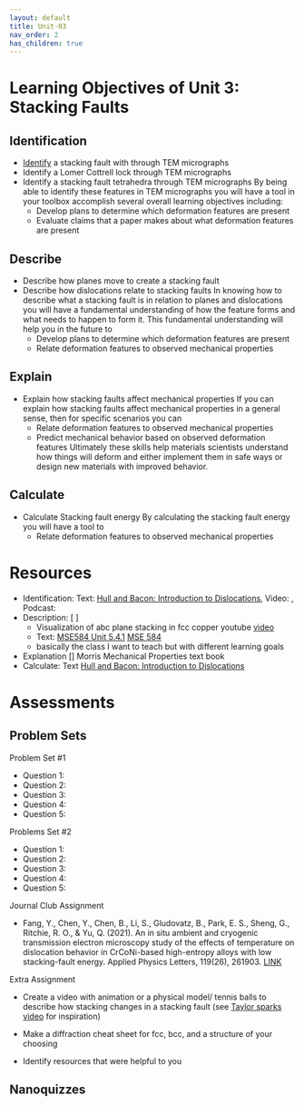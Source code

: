 ```yaml
---
layout: default
title: Unit-03
nav_order: 2
has_children: true
---
```


# Learning Objectives of Unit 3: Stacking Faults

## Identification
- <u>Identify</u> a stacking fault with through TEM micrographs
- Identify a Lomer Cottrell lock through TEM micrographs
- Identify a stacking fault tetrahedra through TEM micrographs
By being able to identify these features in TEM micrographs you will have a tool in your toolbox accomplish several overall learning objectives including:
  - Develop plans to determine which deformation features are present
  - Evaluate claims that a paper makes about what deformation features are present
## Describe
- Describe how planes move to create a stacking fault
- Describe how dislocations relate to stacking faults
In knowing how to describe what a stacking fault is in relation to planes and dislocations you will have a fundamental understanding of how the feature forms and what needs to happen to form it. This fundamental understanding will help you in the future to
  - Develop plans to determine which deformation features are present
  - Relate deformation features to observed mechanical properties
## Explain
- Explain how stacking faults affect mechanical properties
If you can explain how stacking faults affect mechanical properties in a general sense, then for specific scenarios you can
  - Relate deformation features to observed mechanical properties
  - Predict mechanical behavior based on observed deformation features
Ultimately these skills help materials scientists understand how things will deform and either implement them in safe ways or design new materials with improved behavior.

## Calculate
- Calculate Stacking fault energy
By calculating the stacking fault energy you will have a tool to 
  - Relate deformation features to observed mechanical properties

# Resources

- Identification: Text: [Hull and Bacon: Introduction to Dislocations](https://www.sciencedirect.com/book/9780080966724/introduction-to-dislocations), Video: [](), Podcast: []()
- Description: [ ]
	- Visualization of abc plane stacking in fcc copper youtube [video](https://www.youtube.com/watch?v=anBOxrbTDrI)
	- Text: [MSE584 Unit 5.4.1](https://dtrinkle.matse.illinois.edu/MatSE584/kap_5/backbone/r5_4_1.html)
[MSE 584](https://dtrinkle.matse.illinois.edu/MatSE584/)
	- basically the class I want to teach but with different learning goals
- Explanation [] Morris Mechanical Properties text book
-  Calculate: Text [Hull and Bacon: Introduction to Dislocations](https://www.sciencedirect.com/book/9780080966724/introduction-to-dislocations)

# Assessments

## Problem Sets
Problem Set #1
- Question 1: 
- Question 2: 
- Question 3: 
- Question 4:
- Question 5:

Problems Set #2
- Question 1:
- Question 2: 
- Question 3: 
- Question 4:
- Question 5:

Journal Club Assignment
- Fang, Y., Chen, Y., Chen, B., Li, S., Gludovatz, B., Park, E. S., Sheng, G., Ritchie, R. O., & Yu, Q. (2021). An in situ ambient and cryogenic transmission electron microscopy study of the effects of temperature on dislocation behavior in CrCoNi-based high-entropy alloys with low stacking-fault energy. Applied Physics Letters, 119(26), 261903. [LINK](https://doi.org/10.1063/5.0069086/1023045https://pubs.aip.org/aip/apl/article/119/26/261903/1023045)

Extra Assignment
-	Create a video with animation or a physical model/ tennis balls to describe how stacking changes in a stacking fault (see [Taylor sparks video](https://www.youtube.com/watch?v=ku6u7yqNwAc&pp=ygUcdGF5bG9yIHNwYXJrcyBzdGFja2luZyBmYXVsdA%3D%3D) for inspiration)

-  Make a diffraction cheat sheet for fcc, bcc, and a structure of your choosing

- Identify resources that were helpful to you



## Nanoquizzes



